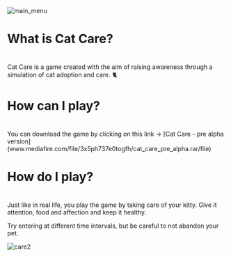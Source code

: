 ![main_menu](https://user-images.githubusercontent.com/25182846/217703121-2a281991-c51d-4cc7-87b5-b0b87839c735.PNG)
# What is Cat Care? <h1>
  <p> Cat Care is a game created with the aim of raising awareness through a simulation of cat adoption and care.
  🐈
    
# How can I play? <h1> 
  <p> You can download the game by clicking on this link -> 
   [Cat Care - pre alpha version](www.mediafire.com/file/3x5ph737e0togfh/cat_care_pre_alpha.rar/file)
    
  # How do I play? <h1> 
  <p>Just like in real life, you play the game by taking care of your kitty. Give it attention, food and affection and keep it healthy.

Try entering at different time intervals, but be careful to not abandon your pet.
    
    
![care2](https://user-images.githubusercontent.com/25182846/217709285-34804098-1514-4d89-ad33-4459a8d8e441.PNG)
